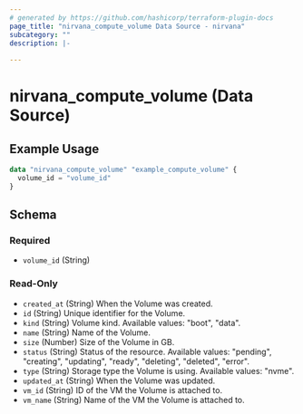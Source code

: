 ```yaml
---
# generated by https://github.com/hashicorp/terraform-plugin-docs
page_title: "nirvana_compute_volume Data Source - nirvana"
subcategory: ""
description: |-
  
---
```


# nirvana_compute_volume (Data Source)



## Example Usage

```terraform
data "nirvana_compute_volume" "example_compute_volume" {
  volume_id = "volume_id"
}
```

<!-- schema generated by tfplugindocs -->
## Schema

### Required

- `volume_id` (String)

### Read-Only

- `created_at` (String) When the Volume was created.
- `id` (String) Unique identifier for the Volume.
- `kind` (String) Volume kind.
Available values: "boot", "data".
- `name` (String) Name of the Volume.
- `size` (Number) Size of the Volume in GB.
- `status` (String) Status of the resource.
Available values: "pending", "creating", "updating", "ready", "deleting", "deleted", "error".
- `type` (String) Storage type the Volume is using.
Available values: "nvme".
- `updated_at` (String) When the Volume was updated.
- `vm_id` (String) ID of the VM the Volume is attached to.
- `vm_name` (String) Name of the VM the Volume is attached to.
